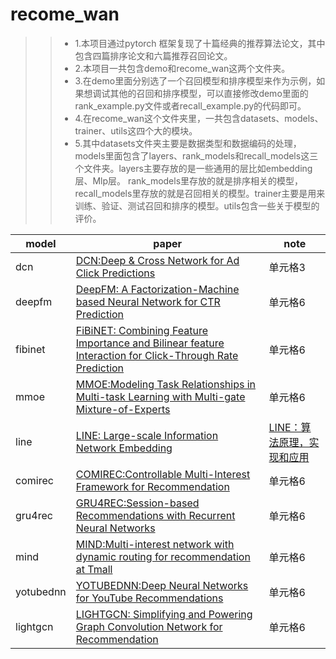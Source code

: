 # recome_wan
>> * 1.本项目通过pytorch 框架复现了十篇经典的推荐算法论文，其中包含四篇排序论文和六篇推荐召回论文。<br>
>> * 2.本项目一共包含demo和recome_wan这两个文件夹。<br>
>> * 3.在demo里面分别选了一个召回模型和排序模型来作为示例，如果想调试其他的召回和排序模型，可以直接修改demo里面的rank_example.py文件或者recall_example.py的代码即可。<br>
>> * 4.在recome_wan这个文件夹里，一共包含datasets、models、trainer、utils这四个大的模块。<br> 
>> * 5.其中datasets文件夹主要是数据类型和数据编码的处理，models里面包含了layers、rank_models和recall_models这三个文件夹。layers主要存放的是一些通用的层比如embedding层、Mlp层。
> rank_models里存放的就是排序相关的模型，recall_models里存放的就是召回相关的模型。trainer主要是用来训练、验证、测试召回和排序的模型。utils包含一些关于模型的评价。


| model                         | paper                       | note                               |
| -------------| ------------- | ------------ |
| dcn   | [DCN:Deep & Cross Network for Ad Click Predictions](https://arxiv.org/abs/1708.05123)  | 单元格3   |
| deepfm   | [DeepFM: A Factorization-Machine based Neural Network for CTR Prediction](https://www.ijcai.org/proceedings/2017/0239.pdf)   | 单元格6   |
| fibinet  |[FiBiNET: Combining Feature Importance and Bilinear feature Interaction for Click-Through Rate Prediction](https://arxiv.org/pdf/1905.09433.pdf)  | 单元格6   |
| mmoe  | [MMOE:Modeling Task Relationships in Multi-task Learning with Multi-gate Mixture-of-Experts](https://dl.acm.org/doi/abs/10.1145/3219819.3220007) | 单元格6   |
| line   | [LINE: Large-scale Information Network Embedding](https://arxiv.org/pdf/1503.03578.pdf)   | [LINE：算法原理，实现和应用](https://zhuanlan.zhihu.com/p/56478167)   |
| comirec   | [COMIREC:Controllable Multi-Interest Framework for Recommendation](https://arxiv.org/pdf/2005.09347.pdf)   | 单元格6   |
| gru4rec  | [GRU4REC:Session-based Recommendations with Recurrent Neural Networks](https://arxiv.org/abs/1511.06939) | 单元格6   |
| mind  | [MIND:Multi-interest network with dynamic routing for recommendation at Tmall](https://arxiv.org/pdf/1904.08030.pdf) | 单元格6   |
| yotubednn   | [YOTUBEDNN:Deep Neural Networks for YouTube Recommendations](https://www.researchgate.net/publication/307573656_Deep_Neural_Networks_for_YouTube_Recommendations)  | 单元格6   |
| lightgcn  | [LIGHTGCN: Simplifying and Powering Graph Convolution Network for Recommendation](https://arxiv.org/abs/2002.02126)   | 单元格6   |
